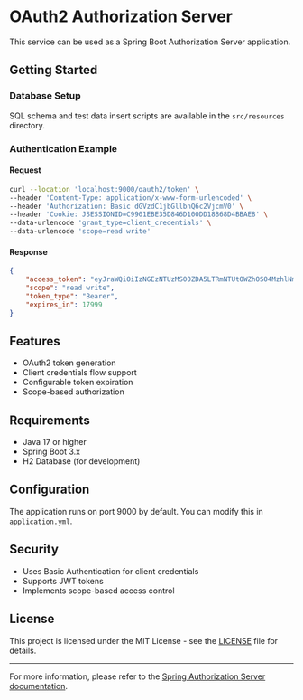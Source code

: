 # OAuth2 Authorization Server

This service can be used as a Spring Boot Authorization Server application.

## Getting Started

### Database Setup
SQL schema and test data insert scripts are available in the `src/resources` directory.

### Authentication Example

#### Request
```bash
curl --location 'localhost:9000/oauth2/token' \
--header 'Content-Type: application/x-www-form-urlencoded' \
--header 'Authorization: Basic dGVzdC1jbGllbnQ6c2VjcmV0' \
--header 'Cookie: JSESSIONID=C9901EBE35D846D100DD18B68D4BBAE8' \
--data-urlencode 'grant_type=client_credentials' \
--data-urlencode 'scope=read write'
```

#### Response
```json
{
    "access_token": "eyJraWQiOiIzNGEzNTUzMS00ZDA5LTRmNTUtOWZhOS04MzhlNmRkMmU1ZmQiLCJhbGciOiJSUzI1NiJ9.eyJzdWIiOiJ0ZXN0LWNsaWVudCIsImF1ZCI6InRlc3QtY2xpZW50IiwibmJmIjoxNzM1OTM3NTQ1LCJzY29wZSI6WyJyZWFkIiwid3JpdGUiXSwiaXNzIjoiaHR0cDovL2xvY2FsaG9zdDo5MDAwIiwiZXhwIjoxNzM1OTU1NTQ1LCJpYXQiOjE3MzU5Mzc1NDUsImp0aSI6IjE0YzQ5ZTRkLWE3ZGItNDE3Yi1iZGMzLWJmNGRmN2E2MDkzNCJ9.d9M66CxpTqbwmP5HKmiUSrIt1hvHN3qtw-4MCrogJhsC91BrOxfnbabjt5MgT3mxFXQSzOHKgcx73E186bCS0Bm-KfnV3tU64g3pGA4YWgSmjOgNMIfa-uDchsfcpPhZSjNB_sYNP8VnmIAhspwLHcZrMarIkiCvl6CyfK59LthvZ35asT_lNVbHlY66fgt3xXqy1djOoMZKsbnCTAoeqxPPSoYLxND0cfXePGDV9dB5Iu4TlKR60ZQ5ja6RqmEeJUFyghphTeg3ChppH9kJR5112IWbdWl8O5rHDU45l-zjAZTHP9yMUALdsa-f-i06TjuvdGcuaQFqt3nV7TEAjQ",
    "scope": "read write",
    "token_type": "Bearer",
    "expires_in": 17999
}
```

## Features
- OAuth2 token generation
- Client credentials flow support
- Configurable token expiration
- Scope-based authorization

## Requirements
- Java 17 or higher
- Spring Boot 3.x
- H2 Database (for development)

## Configuration
The application runs on port 9000 by default. You can modify this in `application.yml`.

## Security
- Uses Basic Authentication for client credentials
- Supports JWT tokens
- Implements scope-based access control

## License
This project is licensed under the MIT License - see the [LICENSE](LICENSE) file for details.

---
For more information, please refer to the [Spring Authorization Server documentation](https://docs.spring.io/spring-authorization-server/docs/current/reference/html/).
